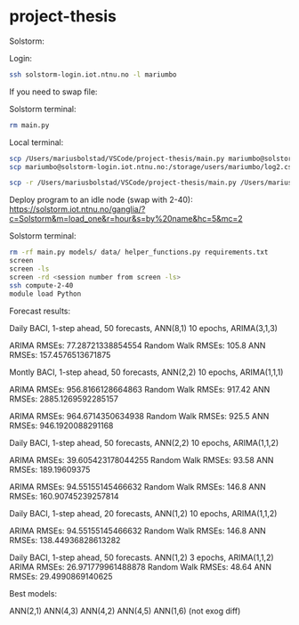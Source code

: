 # project-thesis

Solstorm:

Login: 

```bash
ssh solstorm-login.iot.ntnu.no -l mariumbo
```

If you need to swap file:

Solstorm terminal:

```bash
rm main.py
```

Local terminal:
```bash
scp /Users/mariusbolstad/VSCode/project-thesis/main.py mariumbo@solstorm-login.iot.ntnu.no:~
scp mariumbo@solstorm-login.iot.ntnu.no:/storage/users/mariumbo/log2.csv /Users/mariusbolstad/VSCode/project-thesis/data/
```
```bash
scp -r /Users/mariusbolstad/VSCode/project-thesis/main.py /Users/mariusbolstad/VSCode/project-thesis/models/ /Users/mariusbolstad/VSCode/project-thesis/data/ /Users/mariusbolstad/VSCode/project-thesis/helper_functions.py  mariumbo@solstorm-login.iot.ntnu.no:~
```

Deploy program to an idle node (swap with 2-40): https://solstorm.iot.ntnu.no/ganglia/?c=Solstorm&m=load_one&r=hour&s=by%20name&hc=5&mc=2

Solstorm terminal:

```bash
rm -rf main.py models/ data/ helper_functions.py requirements.txt
screen
screen -ls
screen -rd <session number from screen -ls>
ssh compute-2-40
module load Python

```


Forecast results:

Daily BACI, 1-step ahead, 50 forecasts, ANN(8,1) 10 epochs, ARIMA(3,1,3)

ARIMA RMSEs: 77.28721338854554
Random Walk RMSEs: 105.8
ANN RMSEs: 157.4576513671875


Montly BACI, 1-step ahead, 50 forecasts, ANN(2,2) 10 epochs, ARIMA(1,1,1)

ARIMA RMSEs: 956.8166128664863
Random Walk RMSEs: 917.42
ANN RMSEs: 2885.1269592285157

ARIMA RMSEs: 964.6714350634938
Random Walk RMSEs: 925.5
ANN RMSEs: 946.1920088291168



Daily BACI, 1-step ahead, 50 forecasts, ANN(2,2) 10 epochs, ARIMA(1,1,2)

ARIMA RMSEs: 39.605423178044255
Random Walk RMSEs: 93.58
ANN RMSEs: 189.19609375

ARIMA RMSEs: 94.55155145466632
Random Walk RMSEs: 146.8
ANN RMSEs: 160.90745239257814


Daily BACI, 1-step ahead, 20 forecasts, ANN(1,2) 10 epochs, ARIMA(1,1,2)

ARIMA RMSEs: 94.55155145466632
Random Walk RMSEs: 146.8
ANN RMSEs: 138.44936828613282



Daily BACI, 1-step ahead, 50 forecasts. ANN(1,2) 3 epochs, ARIMA(1,1,2)
ARIMA RMSEs: 26.971779961488878
Random Walk RMSEs: 48.64
ANN RMSEs: 29.4990869140625



Best models:

ANN(2,1)
ANN(4,3)
ANN(4,2)
ANN(4,5)
ANN(1,6) (not exog diff)